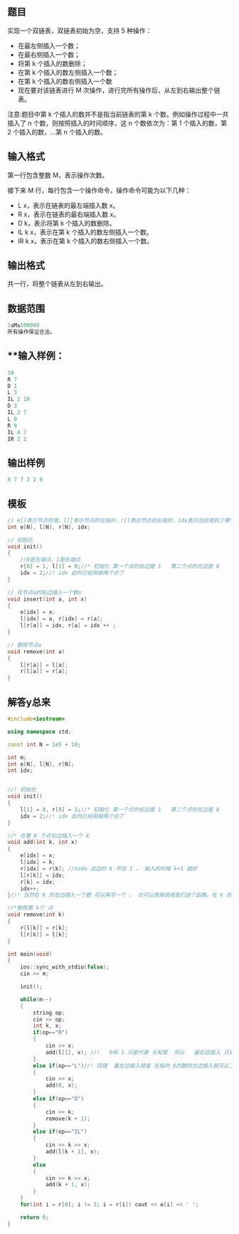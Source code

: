 ## **题目**
实现一个双链表，双链表初始为空，支持 5 种操作：
- 在最左侧插入一个数；
- 在最右侧插入一个数；
- 将第 k 个插入的数删除；
- 在第 k 个插入的数左侧插入一个数；
- 在第 k 个插入的数右侧插入一个数
- 现在要对该链表进行 M 次操作，进行完所有操作后，从左到右输出整个链表。

注意:题目中第 k 个插入的数并不是指当前链表的第 k 个数。例如操作过程中一共插入了 n 个数，则按照插入的时间顺序，这 n 个数依次为：第 1 个插入的数，第 2 个插入的数，…第 n 个插入的数。

## **输入格式**
第一行包含整数 M，表示操作次数。

接下来 M 行，每行包含一个操作命令，操作命令可能为以下几种：
- L x，表示在链表的最左端插入数 x。
- R x，表示在链表的最右端插入数 x。
- D k，表示将第 k 个插入的数删除。
- IL k x，表示在第 k 个插入的数左侧插入一个数。
- IR k x，表示在第 k 个插入的数右侧插入一个数。

## **输出格式**
共一行，将整个链表从左到右输出。

## **数据范围**
```c++
1≤M≤100000
所有操作保证合法。
```

## **输入样例：
```c++
10
R 7
D 1
L 3
IL 2 10
D 3
IL 2 7
L 8
R 9
IL 4 7
IR 2 2
```

## **输出样例**
```c++
8 7 7 3 2 9
```
## **模板**
```c++
// e[]表示节点的值，l[]表示节点的左指针，r[]表示节点的右指针，idx表示当前用到了哪个节点
int e[N], l[N], r[N], idx;

// 初始化
void init()
{
    //0是左端点，1是右端点
    r[0] = 1, l[1] = 0;//* 初始化 第一个点的右边是 1   第二个点的左边是 0
    idx = 2;//! idx 此时已经用掉两个点了
}

// 在节点a的右边插入一个数x
void insert(int a, int x)
{
    e[idx] = x;
    l[idx] = a, r[idx] = r[a];
    l[r[a]] = idx, r[a] = idx ++ ;
}

// 删除节点a
void remove(int a)
{
    l[r[a]] = l[a];
    r[l[a]] = r[a];
}
```

## **解答y总来**
```c++
#include<iostream>

using namespace std;

const int N = 1e5 + 10;

int m;
int e[N], l[N], r[N];
int idx;


//! 初始化
void init()
{
    l[1] = 0, r[0] = 1;//* 初始化 第一个点的右边是 1   第二个点的左边是 0
    idx = 2;//! idx 此时已经用掉两个点了
}

//* 在第 K 个点右边插入一个 X 
void add(int k, int x)
{
    e[idx] = x;
    l[idx] = k;
    r[idx] = r[k]; //todo 这边的 k 不加 1 ， 输入的时候 k+1 就好
    l[r[k]] = idx;
    r[k] = idx;
    idx++;
}//! 当然在 K 的左边插入一个数 可以再写一个 ， 也可以直接调用我们这个函数，在 k 的左边插入一个 数 等价于在 l[k] 的右边插入一个数 add(l[k],x)

//*删除第 k个 点
void remove(int k)
{
    r[l[k]] = r[k];
    l[r[k]] = l[k];
}

int main(void)
{
    ios::sync_with_stdio(false);
    cin >> m;

    init();

    while(m--)
    {
        string op;
        cin >> op;
        int k, x;
        if(op=="R")
        {
            cin >> x;
            add(l[1], x); //!   0和 1 只是代表 头和尾  所以   最右边插入 只要在  指向 1的 那个点的右边插入就可以了
        }
        else if(op=="L")//! 同理  最左边插入就是 在指向 0的数的左边插入就可以了   也就是可以直接在 0的 有右边插入
        {
            cin >> x;
            add(0, x);
        }
        else if(op=="D")
        {
            cin >> k;
            remove(k + 1);
        }
        else if(op=="IL")
        {
            cin >> k >> x;
            add(l[k + 1], x);
        }
        else
        {
            cin >> k >> x;
            add(k + 1, x);
        }    
    }
    for(int i = r[0]; i != 1; i = r[i]) cout << e[i] << ' ';

    return 0;
}
```